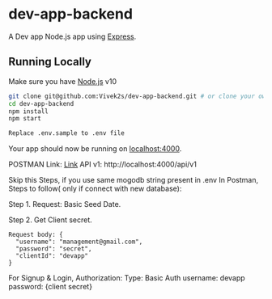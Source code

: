 # dev-app-backend

A Dev app Node.js app using [Express](http://expressjs.com/).

## Running Locally

Make sure you have [Node.js](http://nodejs.org/) v10

```sh
git clone git@github.com:Vivek2s/dev-app-backend.git # or clone your own fork
cd dev-app-backend
npm install
npm start

Replace .env.sample to .env file
```

Your app should now be running on [localhost:4000](http://localhost:4000/).

POSTMAN Link: [Link](https://www.getpostman.com/collections/2414368a19acd1c7581d)
API v1: http://localhost:4000/api/v1

Skip this Steps, if you use same mogodb string present in .env
In Postman, Steps to follow( only if connect with new database):

Step 1. Request: Basic Seed Date. 

Step 2. Get Client secret.
```
Request body: {
  "username": "management@gmail.com",
  "password": "secret",
  "clientId": "devapp"
}
```

For Signup & Login, Authorization:
Type: Basic Auth
username: devapp
password: {client secret}
